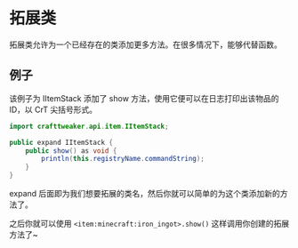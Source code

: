 # 拓展类

拓展类允许为一个已经存在的类添加更多方法。在很多情况下，能够代替函数。

## 例子

该例子为 IItemStack 添加了 show 方法，使用它便可以在日志打印出该物品的 ID，以 CrT 尖括号形式。

```java
import crafttweaker.api.item.IItemStack;

public expand IItemStack {
    public show() as void {
        println(this.registryName.commandString);
    }
}
```

expand 后面即为我们想要拓展的类名，然后你就可以简单的为这个类添加新的方法了。

之后你就可以使用 `<item:minecraft:iron_ingot>.show()` 这样调用你创建的拓展方法了~

